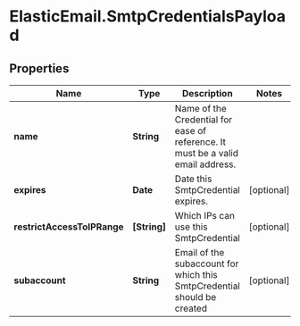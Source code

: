 # ElasticEmail.SmtpCredentialsPayload

## Properties

Name | Type | Description | Notes
------------ | ------------- | ------------- | -------------
**name** | **String** | Name of the Credential for ease of reference. It must be a valid email address. | 
**expires** | **Date** | Date this SmtpCredential expires. | [optional] 
**restrictAccessToIPRange** | **[String]** | Which IPs can use this SmtpCredential | [optional] 
**subaccount** | **String** | Email of the subaccount for which this SmtpCredential should be created | [optional] 


